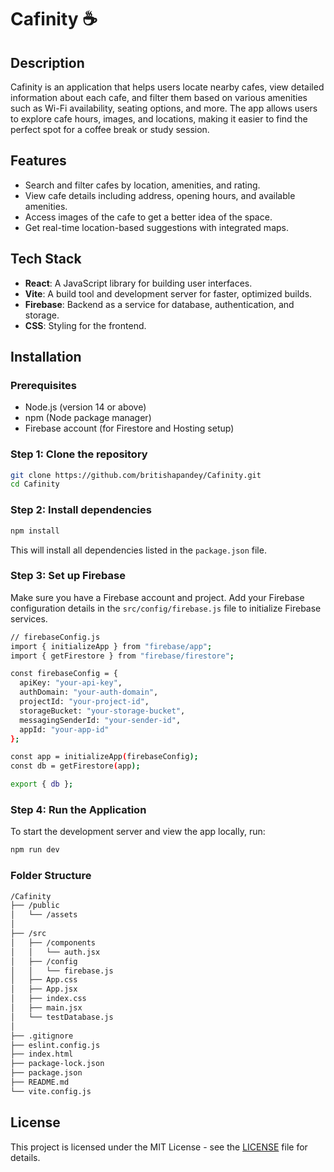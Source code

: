 # **Cafinity** ☕

## **Description**
Cafinity is an application that helps users locate nearby cafes, view detailed information about each cafe, and filter them based on various amenities such as Wi-Fi availability, seating options, and more. The app allows users to explore cafe hours, images, and locations, making it easier to find the perfect spot for a coffee break or study session.

## **Features**
- Search and filter cafes by location, amenities, and rating.
- View cafe details including address, opening hours, and available amenities.
- Access images of the cafe to get a better idea of the space.
- Get real-time location-based suggestions with integrated maps.

## **Tech Stack**
- **React**: A JavaScript library for building user interfaces.
- **Vite**: A build tool and development server for faster, optimized builds.
- **Firebase**: Backend as a service for database, authentication, and storage.
- **CSS**: Styling for the frontend.

## **Installation**

### **Prerequisites**
- Node.js (version 14 or above)
- npm (Node package manager)
- Firebase account (for Firestore and Hosting setup)

### **Step 1: Clone the repository**
```bash
git clone https://github.com/britishapandey/Cafinity.git
cd Cafinity
```

### **Step 2: Install dependencies**
```bash
npm install
```
This will install all dependencies listed in the `package.json` file.

### **Step 3: Set up Firebase**
Make sure you have a Firebase account and project. Add your Firebase configuration details in the `src/config/firebase.js` file to initialize Firebase services.
```bash
// firebaseConfig.js
import { initializeApp } from "firebase/app";
import { getFirestore } from "firebase/firestore";

const firebaseConfig = {
  apiKey: "your-api-key",
  authDomain: "your-auth-domain",
  projectId: "your-project-id",
  storageBucket: "your-storage-bucket",
  messagingSenderId: "your-sender-id",
  appId: "your-app-id"
};

const app = initializeApp(firebaseConfig);
const db = getFirestore(app);

export { db };
```

### **Step 4: Run the Application**
To start the development server and view the app locally, run:
```bash
npm run dev
```

### **Folder Structure**
```bash
/Cafinity
├── /public
│   └── /assets
│
├── /src
│   ├── /components
│   │   └── auth.jsx
│   ├── /config
│   │   └── firebase.js
│   ├── App.css
│   ├── App.jsx
│   ├── index.css 
│   ├── main.jsx
│   └── testDatabase.js
│   
├── .gitignore
├── eslint.config.js
├── index.html
├── package-lock.json
├── package.json
├── README.md
└── vite.config.js
```

## License

This project is licensed under the MIT License - see the [LICENSE](LICENSE) file for details.
